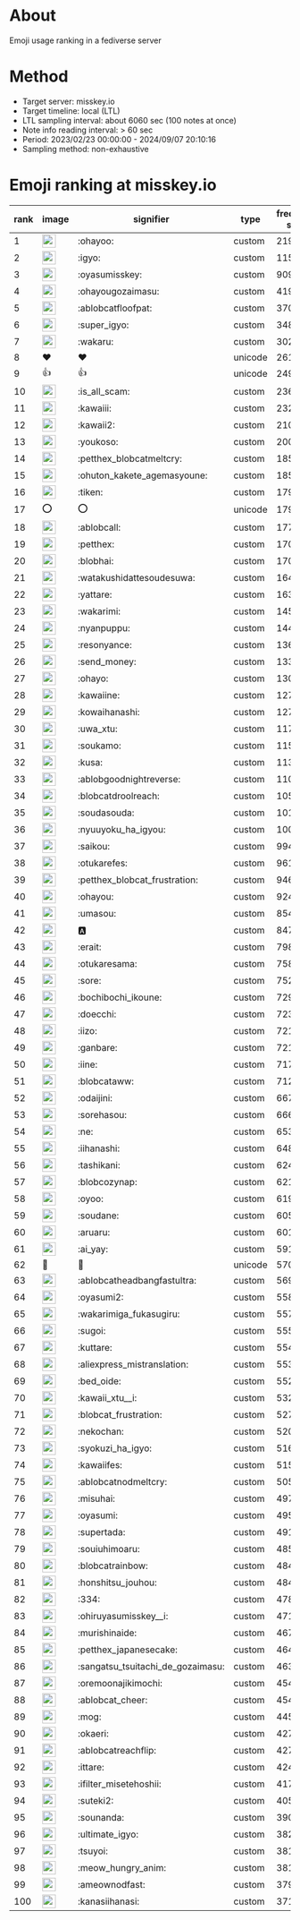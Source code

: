 # About
Emoji usage ranking in a fediverse server

# Method
- Target server: misskey.io
- Target timeline: local (LTL)
- LTL sampling interval: about 6060 sec (100 notes at once)
- Note info reading interval: > 60 sec
- Period: 2023/02/23 00:00:00 - 2024/09/07 20:10:16 
- Sampling method: non-exhaustive

# Emoji ranking at misskey.io

|rank|image|signifier|type|frequency score|
|----|----|----|----|----|
|1|<img height="24" src="https://misskey.io/emoji/ohayoo.webp">|:ohayoo:|custom|219273|
|2|<img height="24" src="https://misskey.io/emoji/igyo.webp">|:igyo:|custom|115568|
|3|<img height="24" src="https://misskey.io/emoji/oyasumisskey.webp">|:oyasumisskey:|custom|90927|
|4|<img height="24" src="https://misskey.io/emoji/ohayougozaimasu.webp">|:ohayougozaimasu:|custom|41985|
|5|<img height="24" src="https://misskey.io/emoji/ablobcatfloofpat.webp">|:ablobcatfloofpat:|custom|37070|
|6|<img height="24" src="https://misskey.io/emoji/super_igyo.webp">|:super_igyo:|custom|34814|
|7|<img height="24" src="https://misskey.io/emoji/wakaru.webp">|:wakaru:|custom|30219|
|8|❤|❤|unicode|26142|
|9|👍|👍|unicode|24959|
|10|<img height="24" src="https://misskey.io/emoji/is_all_scam.webp">|:is_all_scam:|custom|23607|
|11|<img height="24" src="https://misskey.io/emoji/kawaiii.webp">|:kawaiii:|custom|23252|
|12|<img height="24" src="https://misskey.io/emoji/kawaii2.webp">|:kawaii2:|custom|21056|
|13|<img height="24" src="https://misskey.io/emoji/youkoso.webp">|:youkoso:|custom|20090|
|14|<img height="24" src="https://misskey.io/emoji/petthex_blobcatmeltcry.webp">|:petthex_blobcatmeltcry:|custom|18591|
|15|<img height="24" src="https://misskey.io/emoji/ohuton_kakete_agemasyoune.webp">|:ohuton_kakete_agemasyoune:|custom|18520|
|16|<img height="24" src="https://misskey.io/emoji/tiken.webp">|:tiken:|custom|17971|
|17|⭕|⭕|unicode|17907|
|18|<img height="24" src="https://misskey.io/emoji/ablobcall.webp">|:ablobcall:|custom|17786|
|19|<img height="24" src="https://misskey.io/emoji/petthex.webp">|:petthex:|custom|17073|
|20|<img height="24" src="https://misskey.io/emoji/blobhai.webp">|:blobhai:|custom|17068|
|21|<img height="24" src="https://misskey.io/emoji/watakushidattesoudesuwa.webp">|:watakushidattesoudesuwa:|custom|16474|
|22|<img height="24" src="https://misskey.io/emoji/yattare.webp">|:yattare:|custom|16322|
|23|<img height="24" src="https://misskey.io/emoji/wakarimi.webp">|:wakarimi:|custom|14521|
|24|<img height="24" src="https://misskey.io/emoji/nyanpuppu.webp">|:nyanpuppu:|custom|14416|
|25|<img height="24" src="https://misskey.io/emoji/resonyance.webp">|:resonyance:|custom|13668|
|26|<img height="24" src="https://misskey.io/emoji/send_money.webp">|:send_money:|custom|13320|
|27|<img height="24" src="https://misskey.io/emoji/ohayo.webp">|:ohayo:|custom|13067|
|28|<img height="24" src="https://misskey.io/emoji/kawaiine.webp">|:kawaiine:|custom|12782|
|29|<img height="24" src="https://misskey.io/emoji/kowaihanashi.webp">|:kowaihanashi:|custom|12704|
|30|<img height="24" src="https://misskey.io/emoji/uwa_xtu.webp">|:uwa_xtu:|custom|11755|
|31|<img height="24" src="https://misskey.io/emoji/soukamo.webp">|:soukamo:|custom|11550|
|32|<img height="24" src="https://misskey.io/emoji/kusa.webp">|:kusa:|custom|11318|
|33|<img height="24" src="https://misskey.io/emoji/ablobgoodnightreverse.webp">|:ablobgoodnightreverse:|custom|11014|
|34|<img height="24" src="https://misskey.io/emoji/blobcatdroolreach.webp">|:blobcatdroolreach:|custom|10517|
|35|<img height="24" src="https://misskey.io/emoji/soudasouda.webp">|:soudasouda:|custom|10147|
|36|<img height="24" src="https://misskey.io/emoji/nyuuyoku_ha_igyou.webp">|:nyuuyoku_ha_igyou:|custom|10009|
|37|<img height="24" src="https://misskey.io/emoji/saikou.webp">|:saikou:|custom|9941|
|38|<img height="24" src="https://misskey.io/emoji/otukarefes.webp">|:otukarefes:|custom|9614|
|39|<img height="24" src="https://misskey.io/emoji/petthex_blobcat_frustration.webp">|:petthex_blobcat_frustration:|custom|9467|
|40|<img height="24" src="https://misskey.io/emoji/ohayou.webp">|:ohayou:|custom|9249|
|41|<img height="24" src="https://misskey.io/emoji/umasou.webp">|:umasou:|custom|8542|
|42|<img height="24" src="https://misskey.io/emoji/a.webp">|:a:|custom|8471|
|43|<img height="24" src="https://misskey.io/emoji/erait.webp">|:erait:|custom|7981|
|44|<img height="24" src="https://misskey.io/emoji/otukaresama.webp">|:otukaresama:|custom|7581|
|45|<img height="24" src="https://misskey.io/emoji/sore.webp">|:sore:|custom|7529|
|46|<img height="24" src="https://misskey.io/emoji/bochibochi_ikoune.webp">|:bochibochi_ikoune:|custom|7299|
|47|<img height="24" src="https://misskey.io/emoji/doecchi.webp">|:doecchi:|custom|7236|
|48|<img height="24" src="https://misskey.io/emoji/iizo.webp">|:iizo:|custom|7218|
|49|<img height="24" src="https://misskey.io/emoji/ganbare.webp">|:ganbare:|custom|7211|
|50|<img height="24" src="https://misskey.io/emoji/iine.webp">|:iine:|custom|7171|
|51|<img height="24" src="https://misskey.io/emoji/blobcataww.webp">|:blobcataww:|custom|7122|
|52|<img height="24" src="https://misskey.io/emoji/odaijini.webp">|:odaijini:|custom|6671|
|53|<img height="24" src="https://misskey.io/emoji/sorehasou.webp">|:sorehasou:|custom|6661|
|54|<img height="24" src="https://misskey.io/emoji/ne.webp">|:ne:|custom|6535|
|55|<img height="24" src="https://misskey.io/emoji/iihanashi.webp">|:iihanashi:|custom|6484|
|56|<img height="24" src="https://misskey.io/emoji/tashikani.webp">|:tashikani:|custom|6241|
|57|<img height="24" src="https://misskey.io/emoji/blobcozynap.webp">|:blobcozynap:|custom|6213|
|58|<img height="24" src="https://misskey.io/emoji/oyoo.webp">|:oyoo:|custom|6194|
|59|<img height="24" src="https://misskey.io/emoji/soudane.webp">|:soudane:|custom|6053|
|60|<img height="24" src="https://misskey.io/emoji/aruaru.webp">|:aruaru:|custom|6012|
|61|<img height="24" src="https://misskey.io/emoji/ai_yay.webp">|:ai_yay:|custom|5916|
|62|🎉|🎉|unicode|5708|
|63|<img height="24" src="https://misskey.io/emoji/ablobcatheadbangfastultra.webp">|:ablobcatheadbangfastultra:|custom|5691|
|64|<img height="24" src="https://misskey.io/emoji/oyasumi2.webp">|:oyasumi2:|custom|5583|
|65|<img height="24" src="https://misskey.io/emoji/wakarimiga_fukasugiru.webp">|:wakarimiga_fukasugiru:|custom|5570|
|66|<img height="24" src="https://misskey.io/emoji/sugoi.webp">|:sugoi:|custom|5553|
|67|<img height="24" src="https://misskey.io/emoji/kuttare.webp">|:kuttare:|custom|5544|
|68|<img height="24" src="https://misskey.io/emoji/aliexpress_mistranslation.webp">|:aliexpress_mistranslation:|custom|5532|
|69|<img height="24" src="https://misskey.io/emoji/bed_oide.webp">|:bed_oide:|custom|5524|
|70|<img height="24" src="https://misskey.io/emoji/kawaii_xtu__i.webp">|:kawaii_xtu__i:|custom|5329|
|71|<img height="24" src="https://misskey.io/emoji/blobcat_frustration.webp">|:blobcat_frustration:|custom|5271|
|72|<img height="24" src="https://misskey.io/emoji/nekochan.webp">|:nekochan:|custom|5200|
|73|<img height="24" src="https://misskey.io/emoji/syokuzi_ha_igyo.webp">|:syokuzi_ha_igyo:|custom|5169|
|74|<img height="24" src="https://misskey.io/emoji/kawaiifes.webp">|:kawaiifes:|custom|5157|
|75|<img height="24" src="https://misskey.io/emoji/ablobcatnodmeltcry.webp">|:ablobcatnodmeltcry:|custom|5054|
|76|<img height="24" src="https://misskey.io/emoji/misuhai.webp">|:misuhai:|custom|4978|
|77|<img height="24" src="https://misskey.io/emoji/oyasumi.webp">|:oyasumi:|custom|4952|
|78|<img height="24" src="https://misskey.io/emoji/supertada.webp">|:supertada:|custom|4912|
|79|<img height="24" src="https://misskey.io/emoji/souiuhimoaru.webp">|:souiuhimoaru:|custom|4859|
|80|<img height="24" src="https://misskey.io/emoji/blobcatrainbow.webp">|:blobcatrainbow:|custom|4845|
|81|<img height="24" src="https://misskey.io/emoji/honshitsu_jouhou.webp">|:honshitsu_jouhou:|custom|4840|
|82|<img height="24" src="https://misskey.io/emoji/334.webp">|:334:|custom|4783|
|83|<img height="24" src="https://misskey.io/emoji/ohiruyasumisskey__i.webp">|:ohiruyasumisskey__i:|custom|4716|
|84|<img height="24" src="https://misskey.io/emoji/murishinaide.webp">|:murishinaide:|custom|4679|
|85|<img height="24" src="https://misskey.io/emoji/petthex_japanesecake.webp">|:petthex_japanesecake:|custom|4640|
|86|<img height="24" src="https://misskey.io/emoji/sangatsu_tsuitachi_de_gozaimasu.webp">|:sangatsu_tsuitachi_de_gozaimasu:|custom|4638|
|87|<img height="24" src="https://misskey.io/emoji/oremoonajikimochi.webp">|:oremoonajikimochi:|custom|4546|
|88|<img height="24" src="https://misskey.io/emoji/ablobcat_cheer.webp">|:ablobcat_cheer:|custom|4541|
|89|<img height="24" src="https://misskey.io/emoji/mog.webp">|:mog:|custom|4458|
|90|<img height="24" src="https://misskey.io/emoji/okaeri.webp">|:okaeri:|custom|4272|
|91|<img height="24" src="https://misskey.io/emoji/ablobcatreachflip.webp">|:ablobcatreachflip:|custom|4271|
|92|<img height="24" src="https://misskey.io/emoji/ittare.webp">|:ittare:|custom|4243|
|93|<img height="24" src="https://misskey.io/emoji/ifilter_misetehoshii.webp">|:ifilter_misetehoshii:|custom|4175|
|94|<img height="24" src="https://misskey.io/emoji/suteki2.webp">|:suteki2:|custom|4055|
|95|<img height="24" src="https://misskey.io/emoji/sounanda.webp">|:sounanda:|custom|3900|
|96|<img height="24" src="https://misskey.io/emoji/ultimate_igyo.webp">|:ultimate_igyo:|custom|3825|
|97|<img height="24" src="https://misskey.io/emoji/tsuyoi.webp">|:tsuyoi:|custom|3814|
|98|<img height="24" src="https://misskey.io/emoji/meow_hungry_anim.webp">|:meow_hungry_anim:|custom|3814|
|99|<img height="24" src="https://misskey.io/emoji/ameownodfast.webp">|:ameownodfast:|custom|3792|
|100|<img height="24" src="https://misskey.io/emoji/kanasiihanasi.webp">|:kanasiihanasi:|custom|3711|
